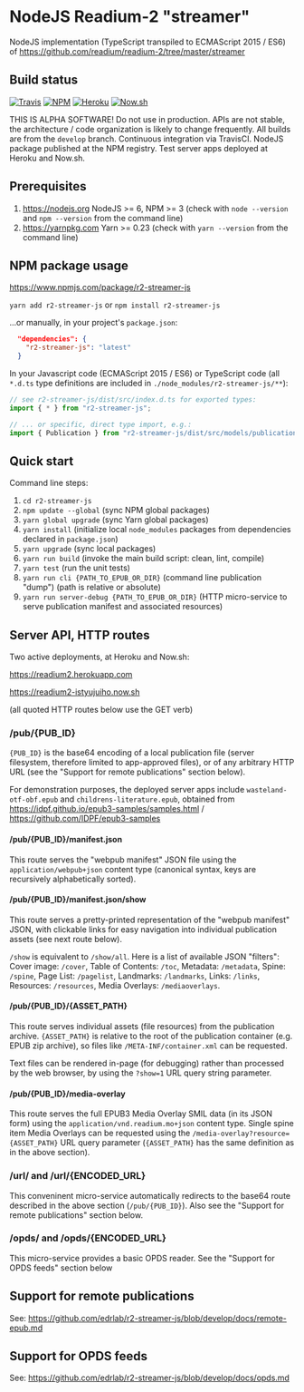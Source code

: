 # NodeJS Readium-2 "streamer"

NodeJS implementation (TypeScript transpiled to ECMAScript 2015 / ES6) of https://github.com/readium/readium-2/tree/master/streamer

## Build status

[![Travis](https://travis-ci.org/edrlab/r2-streamer-js.svg?branch=develop)](https://travis-ci.org/edrlab/r2-streamer-js)  [![NPM](https://img.shields.io/npm/v/r2-streamer-js.svg)](https://www.npmjs.com/package/r2-streamer-js) [![Heroku](https://img.shields.io/badge/app-Heroku-blue.svg)](https://readium2.herokuapp.com) [![Now.sh](https://img.shields.io/badge/app-Now.sh-lightgrey.svg)](https://readium2-istyujuiho.now.sh)

THIS IS ALPHA SOFTWARE! Do not use in production. APIs are not stable, the architecture / code organization is likely to change frequently. All builds are from the `develop` branch. Continuous integration via TravisCI. NodeJS package published at the NPM registry. Test server apps deployed at Heroku and Now.sh.

## Prerequisites

1) https://nodejs.org NodeJS >= 6, NPM >= 3 (check with `node --version` and `npm --version` from the command line)
2) https://yarnpkg.com Yarn >= 0.23 (check with `yarn --version` from the command line)

## NPM package usage

https://www.npmjs.com/package/r2-streamer-js

`yarn add r2-streamer-js` or `npm install r2-streamer-js`

...or manually, in your project's `package.json`:
```json
  "dependencies": {
    "r2-streamer-js": "latest"
  }
```

In your Javascript code (ECMAScript 2015 / ES6) or TypeScript code (all `*.d.ts` type definitions are included in `./node_modules/r2-streamer-js/**`):
```javascript
// see r2-streamer-js/dist/src/index.d.ts for exported types:
import { * } from "r2-streamer-js";

// ... or specific, direct type import, e.g.:
import { Publication } from "r2-streamer-js/dist/src/models/publication";
```

## Quick start

Command line steps:

1) `cd r2-streamer-js`
2) `npm update --global` (sync NPM global packages)
3) `yarn global upgrade` (sync Yarn global packages)
4) `yarn install` (initialize local `node_modules` packages from dependencies declared in `package.json`)
5) `yarn upgrade` (sync local packages)
6) `yarn run build` (invoke the main build script: clean, lint, compile)
7) `yarn test` (run the unit tests)
8) `yarn run cli {PATH_TO_EPUB_OR_DIR}` (command line publication "dump") (path is relative or absolute)
9) `yarn run server-debug {PATH_TO_EPUB_OR_DIR}` (HTTP micro-service to serve publication manifest and associated resources)

## Server API, HTTP routes

Two active deployments, at Heroku and Now.sh:

https://readium2.herokuapp.com

https://readium2-istyujuiho.now.sh

(all quoted HTTP routes below use the GET verb)

### /pub/{PUB_ID}

`{PUB_ID}` is the base64 encoding of a local publication file (server filesystem, therefore limited to app-approved files), or of any arbitrary HTTP URL (see the "Support for remote publications" section below).

For demonstration purposes, the deployed server apps include `wasteland-otf-obf.epub` and `childrens-literature.epub`, obtained from https://idpf.github.io/epub3-samples/samples.html / https://github.com/IDPF/epub3-samples

#### /pub/{PUB_ID}/manifest.json

This route serves the "webpub manifest" JSON file using the `application/webpub+json` content type (canonical syntax, keys are recursively alphabetically sorted).

#### /pub/{PUB_ID}/manifest.json/show

This route serves a pretty-printed representation of the "webpub manifest" JSON, with clickable links for easy navigation into individual publication assets (see next route below).

`/show` is equivalent to `/show/all`. Here is a list of available JSON "filters": Cover image: `/cover`, Table of Contents: `/toc`, Metadata: `/metadata`, Spine: `/spine`, Page List: `/pagelist`, Landmarks: `/landmarks`, Links: `/links`, Resources: `/resources`, Media Overlays: `/mediaoverlays`.

#### /pub/{PUB_ID}/{ASSET_PATH}

This route serves individual assets (file resources) from the publication archive. `{ASSET_PATH}` is relative to the root of the publication container (e.g. EPUB zip archive), so files like `/META-INF/container.xml` can be requested.

Text files can be rendered in-page (for debugging) rather than processed by the web browser, by using the `?show=1` URL query string parameter.

#### /pub/{PUB_ID}/media-overlay

This route serves the full EPUB3 Media Overlay SMIL data (in its JSON form) using the `application/vnd.readium.mo+json` content type. Single spine item Media Overlays can be requested using the `/media-overlay?resource={ASSET_PATH}` URL query parameter (`{ASSET_PATH}` has the same definition as in the above section).

### /url/ and /url/{ENCODED_URL}

This conveninent micro-service automatically redirects to the base64 route described in the above section (`/pub/{PUB_ID}`). Also see the "Support for remote publications" section below.

### /opds/ and /opds/{ENCODED_URL}

This micro-service provides a basic OPDS reader. See the "Support for OPDS feeds" section below

## Support for remote publications

See: https://github.com/edrlab/r2-streamer-js/blob/develop/docs/remote-epub.md

## Support for OPDS feeds

See: https://github.com/edrlab/r2-streamer-js/blob/develop/docs/opds.md
